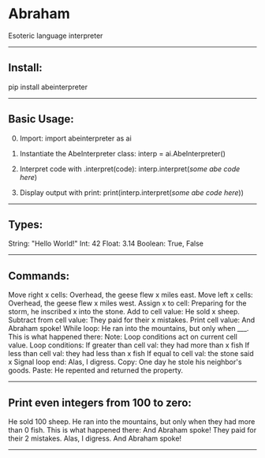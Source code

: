 # Abraham
Esoteric language interpreter

**************************************
Install:
--------
pip install abeinterpreter

**************************************

Basic Usage:
------------
0. Import:
	import abeinterpreter as ai

1. Instantiate the AbeInterpreter class:
	interp = ai.AbeInterpreter()

2. Interpret code with .interpret(code):
	interp.interpret(*some abe code here*)

3. Display output with print:
	print(interp.interpret(*some abe code here*))

**************************************
Types:	
------
String: "Hello World!"
Int: 42
Float: 3.14
Boolean: True, False

**************************************
Commands:
---------
Move right x cells:	Overhead, the geese flew x miles east.
Move left x cells:	Overhead, the geese flew x miles west.
Assign x to cell:	Preparing for the storm, he inscribed x into the stone.
Add to cell value:	He sold x sheep.
Subtract from cell value:	They paid for their x mistakes.
Print cell value:	And Abraham spoke!
While loop:	He ran into the mountains, but only when ___. This is what happened there:
Note:	Loop conditions act on current cell value.
Loop conditions:	If greater than cell val: they had more than x fish
If less than cell val: they had less than x fish
If equal to cell val: the stone said x
Signal loop end:	Alas, I digress.
Copy:	One day he stole his neighbor's goods.
Paste:	He repented and returned the property.

**************************************
Print even integers from 100 to zero:	
-------------------------------------
He sold 100 sheep. 
He ran into the mountains, but only when they had more than 0 fish. 
This is what happened there: 
And Abraham spoke! 
They paid for their 2 mistakes. 
Alas, I digress. 
And Abraham spoke!

**************************************